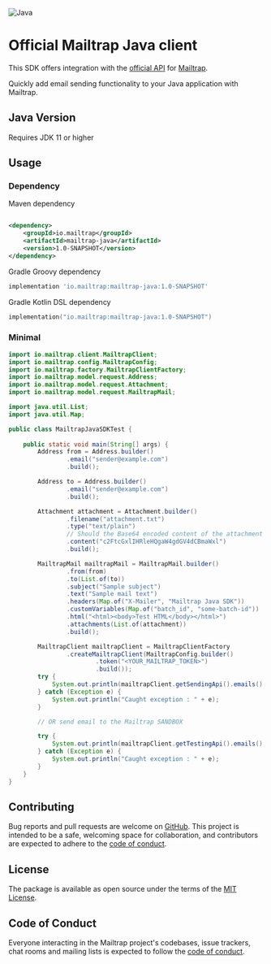 ![Java](https://badgen.net/badge/icon/Java?icon=java&label=) 

# Official Mailtrap Java client

This SDK offers integration with the [official API](https://api-docs.mailtrap.io/) for [Mailtrap](https://mailtrap.io).

Quickly add email sending functionality to your Java application with Mailtrap.

## Java Version

Requires JDK 11 or higher

## Usage

### Dependency

Maven dependency

```xml

<dependency>
    <groupId>io.mailtrap</groupId>
    <artifactId>mailtrap-java</artifactId>
    <version>1.0-SNAPSHOT</version>
</dependency>
```

Gradle Groovy dependency

```groovy
implementation 'io.mailtrap:mailtrap-java:1.0-SNAPSHOT'
```

Gradle Kotlin DSL dependency

```kotlin
implementation("io.mailtrap:mailtrap-java:1.0-SNAPSHOT")
```

### Minimal

```java
import io.mailtrap.client.MailtrapClient;
import io.mailtrap.config.MailtrapConfig;
import io.mailtrap.factory.MailtrapClientFactory;
import io.mailtrap.model.request.Address;
import io.mailtrap.model.request.Attachment;
import io.mailtrap.model.request.MailtrapMail;

import java.util.List;
import java.util.Map;

public class MailtrapJavaSDKTest {
    
    public static void main(String[] args) {
        Address from = Address.builder()
                .email("sender@example.com")
                .build();

        Address to = Address.builder()
                .email("sender@example.com")
                .build();

        Attachment attachment = Attachment.builder()
                .filename("attachment.txt")
                .type("text/plain")
                // Should the Base64 encoded content of the attachment
                .content("c2FtcGxlIHRleHQgaW4gdGV4dCBmaWxl")
                .build();

        MailtrapMail mailtrapMail = MailtrapMail.builder()
                .from(from)
                .to(List.of(to))
                .subject("Sample subject")
                .text("Sample mail text")
                .headers(Map.of("X-Mailer", "Mailtrap Java SDK"))
                .customVariables(Map.of("batch_id", "some-batch-id"))
                .html("<html><body>Test HTML</body></html>")
                .attachments(List.of(attachment))
                .build();

        MailtrapClient mailtrapClient = MailtrapClientFactory
                .createMailtrapClient(MailtrapConfig.builder()
                        .token("<YOUR_MAILTRAP_TOKEN>")
                        .build());
        try {
            System.out.println(mailtrapClient.getSendingApi().emails().send(mailtrapMail));
        } catch (Exception e) {
            System.out.println("Caught exception : " + e);
        }

        // OR send email to the Mailtrap SANDBOX

        try {
            System.out.println(mailtrapClient.getTestingApi().emails().send(mailtrapMail, 1000001));
        } catch (Exception e) {
            System.out.println("Caught exception : " + e);
        }
    }
}
```

## Contributing

Bug reports and pull requests are welcome on [GitHub](https://github.com/railsware/mailtrap-java). This project is intended to be a safe, welcoming space for collaboration, and contributors are expected to adhere to the [code of conduct](CODE_OF_CONDUCT.md).

## License

The package is available as open source under the terms of the [MIT License](https://opensource.org/licenses/MIT).

## Code of Conduct

Everyone interacting in the Mailtrap project's codebases, issue trackers, chat rooms and mailing lists is expected to follow the [code of conduct](CODE_OF_CONDUCT.md).
